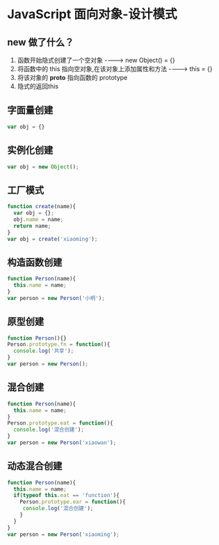 # JavaScript 面向对象-设计模式

## new 做了什么？

1. 函数开始隐式创建了一个空对象 ----> new Object() = {}
2. 将函数中的 this 指向空对象,在该对象上添加属性和方法  ----> this = {}
3. 将该对象的 __proto__ 指向函数的 prototype
4. 隐式的返回this

## 字面量创建

```js
var obj = {}
```

## 实例化创建

```js
var obj = new Object();
```

## 工厂模式

```js
function create(name){
  var obj = {};
  obj.name = name;
  return name;
}
var obj = create('xiaoming');
```

## 构造函数创建

```js
function Person(name){
  this.name = name;
}
var person = new Person('小明');
```

## 原型创建

```js
function Person(){}
Person.prototype.fn = function(){
  console.log('共享');
}
var person = new Person();
```

## 混合创建

```js
function Person(name){
  this.name = name;
}
Person.prototype.eat = function(){
  console.log('混合创建');
}
var person = new Person('xiaowan');
```

## 动态混合创建

```js
function Person(name){
  this.name = name;
  if(typeof this.eat == 'function'){
    Person.prototype.ear = function(){
     console.log('混合创建');
    }
  }
}
var person = new Person('xiaoming');
```